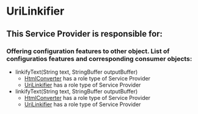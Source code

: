 # UriLinkifier
## This Service Provider is responsible for:
### Offering configuration features to other object. List of configuratios features and corresponding consumer objects: 
* linkifyText(String text, StringBuffer outputBuffer)
	* [HtmlConverter](../ServiceProviders/HtmlConverter.md) has a role type of Service Provider
	* [UriLinkifier](../ServiceProviders/UriLinkifier.md) has a role type of Service Provider
* linkifyText(String text, StringBuffer outputBuffer)
	* [HtmlConverter](../ServiceProviders/HtmlConverter.md) has a role type of Service Provider
	* [UriLinkifier](../ServiceProviders/UriLinkifier.md) has a role type of Service Provider
